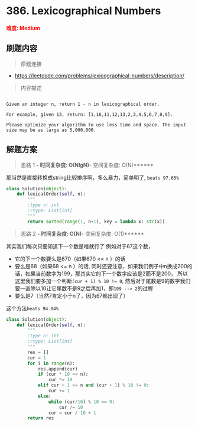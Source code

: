 # 386. Lexicographical Numbers 

**<font color=red>难度: Medium</font>**

## 刷题内容

> 原题连接

* https://leetcode.com/problems/lexicographical-numbers/description/

> 内容描述

```

Given an integer n, return 1 - n in lexicographical order.

For example, given 13, return: [1,10,11,12,13,2,3,4,5,6,7,8,9].

Please optimize your algorithm to use less time and space. The input size may be as large as 5,000,000.
```

## 解题方案

> 思路 1
******- 时间复杂度: O(NlgN)******- 空间复杂度: O(N)******

那当然是直接转换成string比较排序啊，多么暴力，简单明了, ```beats 97.65%```


```python
class Solution(object):
    def lexicalOrder(self, n):
        """
        :type n: int
        :rtype: List[int]
        """
        return sorted(range(1, n+1), key = lambda x: str(x))
```

> 思路 2
******- 时间复杂度: O(N)******- 空间复杂度: O(1)******

其实我们每次只要知道下一个数是啥就行了
例如对于67这个数，
- 它的下一个数要么是670（如果670 <= n ）的话
- 要么是68（如果68 <= n ）的话, 同时还要注意，如果我们例子中n换成200的话，如果当前数字为199，那其实它的下一个数字应该是2而不是200，
所以这里我们要多加一个判断```(cur + 1) % 10 != 0```, 然后对于尾数是9的数字我们要一直除以10让它尾数不是9之后再加1，即```199 --> 2```的过程
- 要么是7（当然7肯定小于n了，因为67都出现了）


这个方法```beats 94.94%```

```python
class Solution(object):
    def lexicalOrder(self, n):
        """
        :type n: int
        :rtype: List[int]
        """
        res = []
        cur = 1
        for i in range(n):
            res.append(cur)
            if (cur * 10 <= n):
                cur *= 10
            elif cur + 1 <= n and (cur + 1) % 10 != 0:
                cur += 1
            else:
                while (cur/10) % 10 == 9:
                    cur /= 10
                cur = cur / 10 + 1
        return res
```













